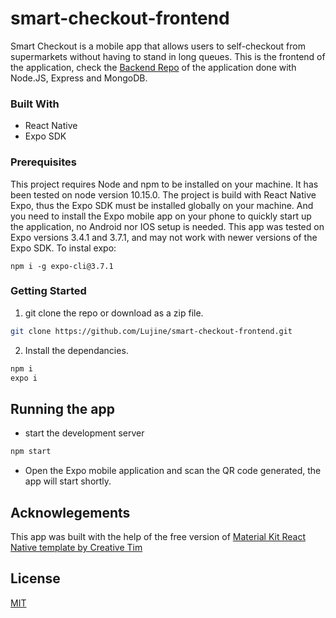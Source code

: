 # smart-checkout-frontend

Smart Checkout is a mobile app that allows users to self-checkout from supermarkets without having to stand in long queues. This is the frontend of the application, check the [Backend Repo](https://github.com/Lujine/smart-checkout-backend "Backend application repo") of the application done with Node.JS, Express and MongoDB.

### Built With
- React Native
- Expo SDK

### Prerequisites
This project requires Node and npm to be installed on your machine. It has been tested on node version 10.15.0. The project is build with React Native Expo, thus the Expo SDK must be installed globally on your machine. And you need to install the Expo mobile app on your phone to quickly start up the application, no Android nor IOS setup is needed. 
This app was tested on Expo versions 3.4.1 and 3.7.1, and may not work with newer versions of the Expo SDK.
To instal expo:
```
npm i -g expo-cli@3.7.1
```

### Getting Started
1. git clone the repo or download as a zip file.
```bash
git clone https://github.com/Lujine/smart-checkout-frontend.git
```
2. Install the dependancies.
```sh
npm i
expo i
```

## Running the app
- start the development server
```sh
npm start
```
- Open the Expo mobile application and scan the QR code generated, the app will start shortly.

## Acknowlegements
This app was built with the help of the free version of [Material Kit React Native template by Creative Tim](https://www.creative-tim.com/product/material-kit-react-native "Material Kit React Native")

## License
[MIT](https://choosealicense.com/licenses/mit/)
